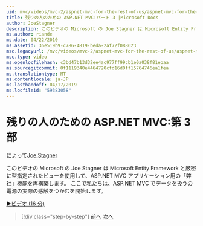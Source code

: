 ```yaml
---
uid: mvc/videos/mvc-2/aspnet-mvc-for-the-rest-of-us/aspnet-mvc-for-the-rest-of-us-part-3
title: 残りの人のための ASP.NET MVC:パート 3 |Microsoft Docs
author: JoeStagner
description: このビデオの Microsoft の Joe Stagner は Microsoft Entity Framework と厳密に ty を使用して、ASP.NET MVC アプリケーション用の問い合わせ 機能を再構築しています.
ms.author: riande
ms.date: 04/22/2010
ms.assetid: 36e519b9-c786-4819-beda-2af72f088623
msc.legacyurl: /mvc/videos/mvc-2/aspnet-mvc-for-the-rest-of-us/aspnet-mvc-for-the-rest-of-us-part-3
msc.type: video
ms.openlocfilehash: c3bd47b13d32ee4ac977ff99cb1e0a038f81ebaa
ms.sourcegitcommit: 0f1119340e4464720cfd16d0ff15764746ea1fea
ms.translationtype: MT
ms.contentlocale: ja-JP
ms.lasthandoff: 04/17/2019
ms.locfileid: "59383058"
---
```

# <a name="aspnet-mvc-for-the-rest-of-us-part-3"></a>残りの人のための ASP.NET MVC:第 3 部

によって[Joe Stagner](https://github.com/JoeStagner)

このビデオの Microsoft の Joe Stagner は Microsoft Entity Framework と厳密に型指定されたビューを使用して、ASP.NET MVC アプリケーション用の「弊社」機能を再構築します。 ここで私たちは、ASP.NET MVC でデータを扱うの電源の実際の感触をつかむを開始します。

[&#9654;ビデオ (16 分)](https://channel9.msdn.com/Blogs/ASP-NET-Site-Videos/aspnet-mvc-for-the-rest-of-us-part-3)

> [!div class="step-by-step"]
> [前へ](aspnet-mvc-for-the-rest-of-us-part-2.md)
> [次へ](aspnet-mvc-for-the-rest-of-us-part-4.md)
